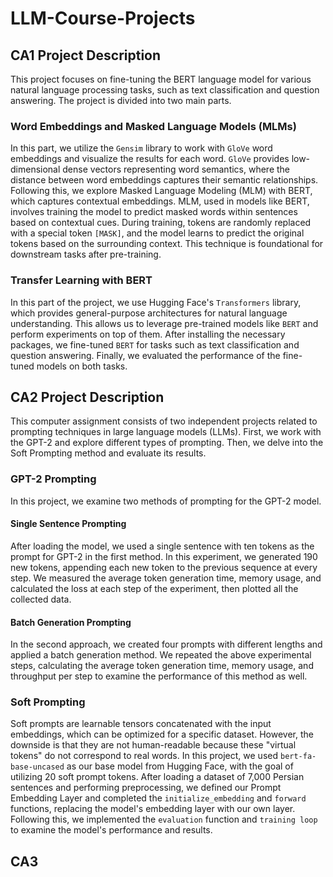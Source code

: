 # LLM-Course-Projects

## CA1 Project Description

This project focuses on fine-tuning the BERT language model for various natural language processing tasks, such as text classification and question answering. The project is divided into two main parts.

### Word Embeddings and Masked Language Models (MLMs)

In this part, we utilize the `Gensim` library to work with `GloVe` word embeddings and visualize the results for each word. `GloVe` provides low-dimensional dense vectors representing word semantics, where the distance between word embeddings captures their semantic relationships. Following this, we explore Masked Language Modeling (MLM) with BERT, which captures contextual embeddings. MLM, used in models like BERT, involves training the model to predict masked words within sentences based on contextual cues. During training, tokens are randomly replaced with a special token `[MASK]`, and the model learns to predict the original tokens based on the surrounding context. This technique is foundational for downstream tasks after pre-training.

### Transfer Learning with BERT

In this part of the project, we use Hugging Face's `Transformers` library, which provides general-purpose architectures for natural language understanding. This allows us to leverage pre-trained models like `BERT` and perform experiments on top of them. After installing the necessary packages, we fine-tuned `BERT` for tasks such as text classification and question answering. Finally, we evaluated the performance of the fine-tuned models on both tasks.

## CA2 Project Description

This computer assignment consists of two independent projects related to prompting techniques in large language models (LLMs). First, we work with the GPT-2 and explore different types of prompting. Then, we delve into the Soft Prompting method and evaluate its results.

### GPT-2 Prompting

In this project, we examine two methods of prompting for the GPT-2 model.

#### Single Sentence Prompting
After loading the model, we used a single sentence with ten tokens as the prompt for GPT-2 in the first method. In this experiment, we generated 190 new tokens, appending each new token to the previous sequence at every step. We measured the average token generation time, memory usage, and calculated the loss at each step of the experiment, then plotted all the collected data.

#### Batch Generation Prompting
In the second approach, we created four prompts with different lengths and applied a batch generation method. We repeated the above experimental steps, calculating the average token generation time, memory usage, and throughput per step to examine the performance of this method as well.

### Soft Prompting

Soft prompts are learnable tensors concatenated with the input embeddings, which can be optimized for a specific dataset. However, the downside is that they are not human-readable because these "virtual tokens" do not correspond to real words. In this project, we used `bert-fa-base-uncased` as our base model from Hugging Face, with the goal of utilizing 20 soft prompt tokens. After loading a dataset of 7,000 Persian sentences and performing preprocessing, we defined our Prompt Embedding Layer and completed the `initialize_embedding` and `forward` functions, replacing the model's embedding layer with our own layer. Following this, we implemented the `evaluation` function and `training loop` to examine the model's performance and results.

## CA3 


